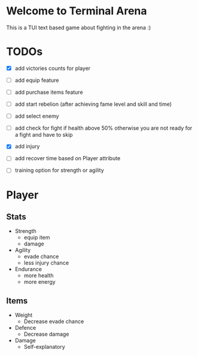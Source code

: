 # Welcome to Terminal Arena

This is a TUI text based game about fighting in the arena :) 

# TODOs
- [x] add victories counts for player
- [ ] add equip feature
- [ ] add purchase items feature
- [ ] add start rebelion (after achieving fame level and skill and time)
- [ ] add select enemy
- [ ] add check for fight if health above 50% otherwise you are not ready for a fight and have to skip
- [x] add injury
- [ ] add recover time based on Player attribute
- [ ] training option for strength or agility


# Player 

## Stats

- Strength
    - equip item
    - damage
- Agility
    - evade chance
    - less injury chance
- Endurance
    - more health
    - more energy


## Items
- Weight
    - Decrease evade chance
- Defence
    - Decrease damage
- Damage
    - Self-explanatory
